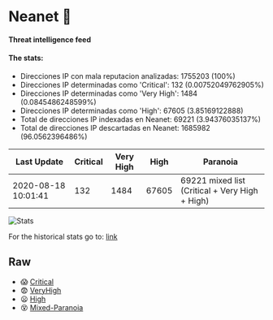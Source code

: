 # Neanet :hocho:
#### Threat intelligence feed
#### The stats:

- Direcciones IP con mala reputacion analizadas: 1755203 (100%)
- Direcciones IP determinadas como 'Critical':  132 (0.00752049762905%)
- Direcciones IP determinadas como 'Very High':  1484 (0.0845486248599%)
- Direcciones IP determinadas como 'High':  67605 (3.85169122888)
- Total de direcciones IP indexadas en Neanet:  69221 (3.94376035137%)
- Total de direcciones IP descartadas en Neanet:  1685982 (96.0562396486%)

| Last Update | Critical | Very High | High | Paranoia |
| --- | --- | --- | --- | --- |
| 2020-08-18 10:01:41 | 132 | 1484 | 67605 | 69221 mixed list (Critical + Very High + High)|

![Stats](https://docs.google.com/spreadsheets/d/e/2PACX-1vSnaNMIXVabIpDJjufMlzH7poXnshF3mgd8Is1g9ytUEzVsP5my4Trn8f-xkoLLQ38xpL3HtmUexLo6/pubchart?oid=501124687&format=image)

For the historical stats go to: [link](/stats.csv)
## Raw
- :scream: [Critical](https://raw.githubusercontent.com/JavaGarcia/Neanet/master/blacklists/neanet_critical.txt)
- :fearful: [VeryHigh](https://raw.githubusercontent.com/JavaGarcia/Neanet/master/blacklists/neanet_veryHigh.txtt)
- :frowning: [High](https://raw.githubusercontent.com/JavaGarcia/Neanet/master/blacklists/neanet_high.txt)
- :dizzy_face: [Mixed-Paranoia](https://raw.githubusercontent.com/JavaGarcia/Neanet/master/blacklists/neanet_all.txt)












































































































































































































































































